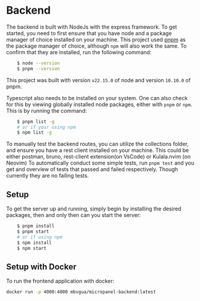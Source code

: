 # Backend

The backend is built with NodeJs with the express framework. To get started, you need to first ensure that you have node and a package manager of choice installed on your machine. This project used [pnpm](https://pnpm.io) as the package manager of choice, although `npm` will also work the same.
To confirm that they are installed, run the following command:

```bash
    $ node --version
    $ pnpm --version
```

This project was built with version `v22.15.0` of node and version `10.10.0` of pnpm.

Typescript also needs to be installed on your system. One can also check for this by viewing globally installed node packages, either with `pnpm` or `npm`. This is by running the command:

```bash
    $ pnpm list -g
    # or if your using npm
    $ npm list -g
```

To manually test the backend routes, you can utilize the collections folder, and ensure you have a rest client installed on your machine. This could be either postman, bruno, rest-client extension(on VsCode) or Kulala.nvim (on Neovim)
To automatically conduct some simple tests, run `pnpm test` and you get and overview of tests that passed and failed respectively. Though currently they are no failing tests.

## Setup

To get the server up and running, simply begin by installing the desired packages, then and only then can you start the server:
```bash
    $ pnpm install
    $ pnpm start
    # or if using npm
    $ npm install
    $ npm start
```

## Setup with Docker

To run the frontend application with docker:

```bash
docker run -p 4000:4000 mbvgua/micropanel-backend:latest
```
